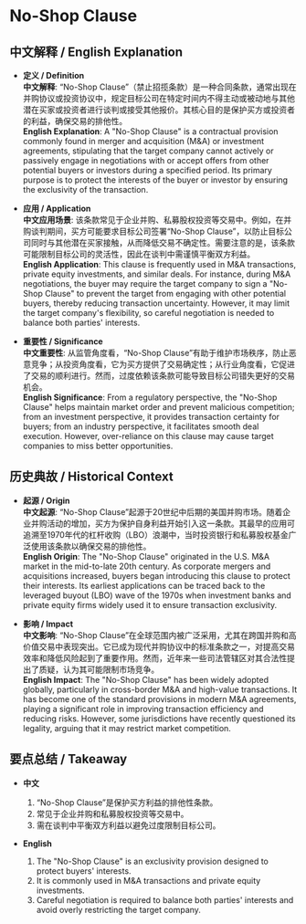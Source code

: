 # No-Shop Clause

## 中文解释 / English Explanation

* **定义 / Definition**  
  **中文解释**: “No-Shop Clause”（禁止招揽条款）是一种合同条款，通常出现在并购协议或投资协议中，规定目标公司在特定时间内不得主动或被动地与其他潜在买家或投资者进行谈判或接受其他报价。其核心目的是保护买方或投资者的利益，确保交易的排他性。  
  **English Explanation**: A "No-Shop Clause" is a contractual provision commonly found in merger and acquisition (M&A) or investment agreements, stipulating that the target company cannot actively or passively engage in negotiations with or accept offers from other potential buyers or investors during a specified period. Its primary purpose is to protect the interests of the buyer or investor by ensuring the exclusivity of the transaction.

* **应用 / Application**  
  **中文应用场景**: 该条款常见于企业并购、私募股权投资等交易中。例如，在并购谈判期间，买方可能要求目标公司签署“No-Shop Clause”，以防止目标公司同时与其他潜在买家接触，从而降低交易不确定性。需要注意的是，该条款可能限制目标公司的灵活性，因此在谈判中需谨慎平衡双方利益。  
  **English Application**: This clause is frequently used in M&A transactions, private equity investments, and similar deals. For instance, during M&A negotiations, the buyer may require the target company to sign a "No-Shop Clause" to prevent the target from engaging with other potential buyers, thereby reducing transaction uncertainty. However, it may limit the target company's flexibility, so careful negotiation is needed to balance both parties' interests.

* **重要性 / Significance**  
  **中文重要性**: 从监管角度看，“No-Shop Clause”有助于维护市场秩序，防止恶意竞争；从投资角度看，它为买方提供了交易确定性；从行业角度看，它促进了交易的顺利进行。然而，过度依赖该条款可能导致目标公司错失更好的交易机会。  
  **English Significance**: From a regulatory perspective, the "No-Shop Clause" helps maintain market order and prevent malicious competition; from an investment perspective, it provides transaction certainty for buyers; from an industry perspective, it facilitates smooth deal execution. However, over-reliance on this clause may cause target companies to miss better opportunities.

## 历史典故 / Historical Context

* **起源 / Origin**  
  **中文起源**: “No-Shop Clause”起源于20世纪中后期的美国并购市场。随着企业并购活动的增加，买方为保护自身利益开始引入这一条款。其最早的应用可追溯至1970年代的杠杆收购（LBO）浪潮中，当时投资银行和私募股权基金广泛使用该条款以确保交易的排他性。  
  **English Origin**: The "No-Shop Clause" originated in the U.S. M&A market in the mid-to-late 20th century. As corporate mergers and acquisitions increased, buyers began introducing this clause to protect their interests. Its earliest applications can be traced back to the leveraged buyout (LBO) wave of the 1970s when investment banks and private equity firms widely used it to ensure transaction exclusivity.

* **影响 / Impact**  
  **中文影响**: “No-Shop Clause”在全球范围内被广泛采用，尤其在跨国并购和高价值交易中表现突出。它已成为现代并购协议中的标准条款之一，对提高交易效率和降低风险起到了重要作用。然而，近年来一些司法管辖区对其合法性提出了质疑，认为其可能限制市场竞争。  
  **English Impact**: The "No-Shop Clause" has been widely adopted globally, particularly in cross-border M&A and high-value transactions. It has become one of the standard provisions in modern M&A agreements, playing a significant role in improving transaction efficiency and reducing risks. However, some jurisdictions have recently questioned its legality, arguing that it may restrict market competition.

## 要点总结 / Takeaway

* **中文**  
  1. “No-Shop Clause”是保护买方利益的排他性条款。
  2. 常见于企业并购和私募股权投资等交易中。
  3. 需在谈判中平衡双方利益以避免过度限制目标公司。

* **English**  
  1. The "No-Shop Clause" is an exclusivity provision designed to protect buyers' interests.
  2. It is commonly used in M&A transactions and private equity investments.
  3. Careful negotiation is required to balance both parties' interests and avoid overly restricting the target company.